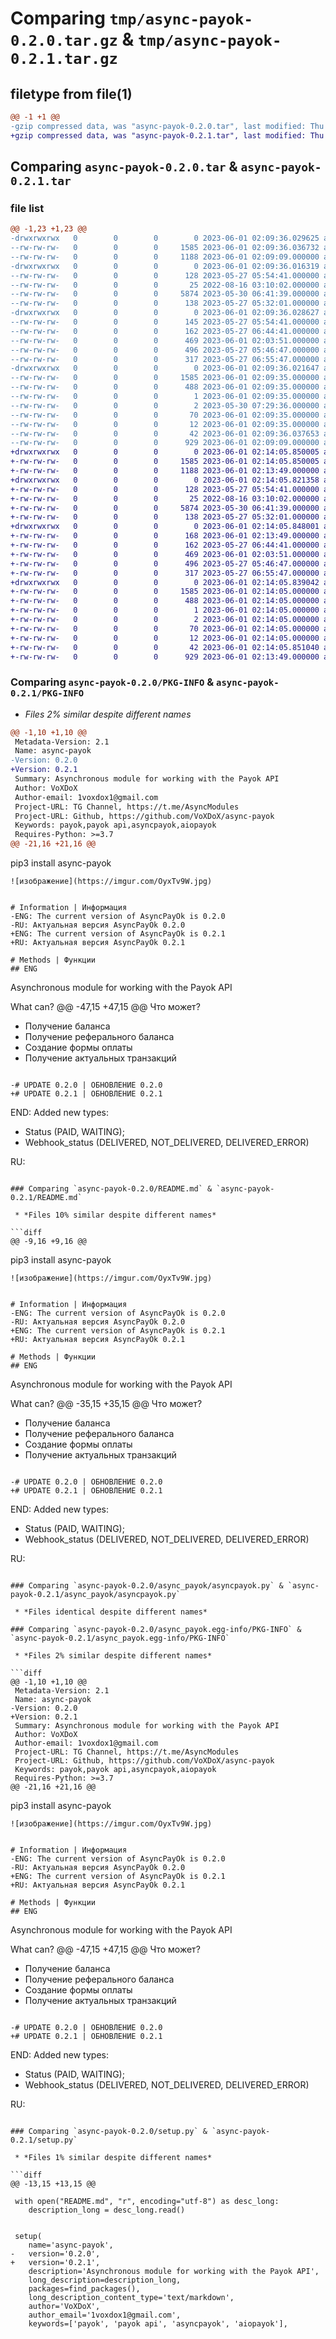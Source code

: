 # Comparing `tmp/async-payok-0.2.0.tar.gz` & `tmp/async-payok-0.2.1.tar.gz`

## filetype from file(1)

```diff
@@ -1 +1 @@
-gzip compressed data, was "async-payok-0.2.0.tar", last modified: Thu Jun  1 02:09:36 2023, max compression
+gzip compressed data, was "async-payok-0.2.1.tar", last modified: Thu Jun  1 02:14:05 2023, max compression
```

## Comparing `async-payok-0.2.0.tar` & `async-payok-0.2.1.tar`

### file list

```diff
@@ -1,23 +1,23 @@
-drwxrwxrwx   0        0        0        0 2023-06-01 02:09:36.029625 async-payok-0.2.0/
--rw-rw-rw-   0        0        0     1585 2023-06-01 02:09:36.036732 async-payok-0.2.0/PKG-INFO
--rw-rw-rw-   0        0        0     1188 2023-06-01 02:09:09.000000 async-payok-0.2.0/README.md
-drwxrwxrwx   0        0        0        0 2023-06-01 02:09:36.016319 async-payok-0.2.0/async_payok/
--rw-rw-rw-   0        0        0      128 2023-05-27 05:54:41.000000 async-payok-0.2.0/async_payok/__init__.py
--rw-rw-rw-   0        0        0       25 2022-08-16 03:10:02.000000 async-payok-0.2.0/async_payok/__version__.py
--rw-rw-rw-   0        0        0     5874 2023-05-30 06:41:39.000000 async-payok-0.2.0/async_payok/asyncpayok.py
--rw-rw-rw-   0        0        0      138 2023-05-27 05:32:01.000000 async-payok-0.2.0/async_payok/exceptions.py
-drwxrwxrwx   0        0        0        0 2023-06-01 02:09:36.028627 async-payok-0.2.0/async_payok/models/
--rw-rw-rw-   0        0        0      145 2023-05-27 05:54:41.000000 async-payok-0.2.0/async_payok/models/__init__.py
--rw-rw-rw-   0        0        0      162 2023-05-27 06:44:41.000000 async-payok-0.2.0/async_payok/models/balance.py
--rw-rw-rw-   0        0        0      469 2023-06-01 02:03:51.000000 async-payok-0.2.0/async_payok/models/enums.py
--rw-rw-rw-   0        0        0      496 2023-05-27 05:46:47.000000 async-payok-0.2.0/async_payok/models/invoice.py
--rw-rw-rw-   0        0        0      317 2023-05-27 06:55:47.000000 async-payok-0.2.0/async_payok/models/methods.py
-drwxrwxrwx   0        0        0        0 2023-06-01 02:09:36.021647 async-payok-0.2.0/async_payok.egg-info/
--rw-rw-rw-   0        0        0     1585 2023-06-01 02:09:35.000000 async-payok-0.2.0/async_payok.egg-info/PKG-INFO
--rw-rw-rw-   0        0        0      488 2023-06-01 02:09:35.000000 async-payok-0.2.0/async_payok.egg-info/SOURCES.txt
--rw-rw-rw-   0        0        0        1 2023-06-01 02:09:35.000000 async-payok-0.2.0/async_payok.egg-info/dependency_links.txt
--rw-rw-rw-   0        0        0        2 2023-05-30 07:29:36.000000 async-payok-0.2.0/async_payok.egg-info/not-zip-safe
--rw-rw-rw-   0        0        0       70 2023-06-01 02:09:35.000000 async-payok-0.2.0/async_payok.egg-info/requires.txt
--rw-rw-rw-   0        0        0       12 2023-06-01 02:09:35.000000 async-payok-0.2.0/async_payok.egg-info/top_level.txt
--rw-rw-rw-   0        0        0       42 2023-06-01 02:09:36.037653 async-payok-0.2.0/setup.cfg
--rw-rw-rw-   0        0        0      929 2023-06-01 02:09:09.000000 async-payok-0.2.0/setup.py
+drwxrwxrwx   0        0        0        0 2023-06-01 02:14:05.850005 async-payok-0.2.1/
+-rw-rw-rw-   0        0        0     1585 2023-06-01 02:14:05.850005 async-payok-0.2.1/PKG-INFO
+-rw-rw-rw-   0        0        0     1188 2023-06-01 02:13:49.000000 async-payok-0.2.1/README.md
+drwxrwxrwx   0        0        0        0 2023-06-01 02:14:05.821358 async-payok-0.2.1/async_payok/
+-rw-rw-rw-   0        0        0      128 2023-05-27 05:54:41.000000 async-payok-0.2.1/async_payok/__init__.py
+-rw-rw-rw-   0        0        0       25 2022-08-16 03:10:02.000000 async-payok-0.2.1/async_payok/__version__.py
+-rw-rw-rw-   0        0        0     5874 2023-05-30 06:41:39.000000 async-payok-0.2.1/async_payok/asyncpayok.py
+-rw-rw-rw-   0        0        0      138 2023-05-27 05:32:01.000000 async-payok-0.2.1/async_payok/exceptions.py
+drwxrwxrwx   0        0        0        0 2023-06-01 02:14:05.848001 async-payok-0.2.1/async_payok/models/
+-rw-rw-rw-   0        0        0      168 2023-06-01 02:13:49.000000 async-payok-0.2.1/async_payok/models/__init__.py
+-rw-rw-rw-   0        0        0      162 2023-05-27 06:44:41.000000 async-payok-0.2.1/async_payok/models/balance.py
+-rw-rw-rw-   0        0        0      469 2023-06-01 02:03:51.000000 async-payok-0.2.1/async_payok/models/enums.py
+-rw-rw-rw-   0        0        0      496 2023-05-27 05:46:47.000000 async-payok-0.2.1/async_payok/models/invoice.py
+-rw-rw-rw-   0        0        0      317 2023-05-27 06:55:47.000000 async-payok-0.2.1/async_payok/models/methods.py
+drwxrwxrwx   0        0        0        0 2023-06-01 02:14:05.839042 async-payok-0.2.1/async_payok.egg-info/
+-rw-rw-rw-   0        0        0     1585 2023-06-01 02:14:05.000000 async-payok-0.2.1/async_payok.egg-info/PKG-INFO
+-rw-rw-rw-   0        0        0      488 2023-06-01 02:14:05.000000 async-payok-0.2.1/async_payok.egg-info/SOURCES.txt
+-rw-rw-rw-   0        0        0        1 2023-06-01 02:14:05.000000 async-payok-0.2.1/async_payok.egg-info/dependency_links.txt
+-rw-rw-rw-   0        0        0        2 2023-06-01 02:14:05.000000 async-payok-0.2.1/async_payok.egg-info/not-zip-safe
+-rw-rw-rw-   0        0        0       70 2023-06-01 02:14:05.000000 async-payok-0.2.1/async_payok.egg-info/requires.txt
+-rw-rw-rw-   0        0        0       12 2023-06-01 02:14:05.000000 async-payok-0.2.1/async_payok.egg-info/top_level.txt
+-rw-rw-rw-   0        0        0       42 2023-06-01 02:14:05.851040 async-payok-0.2.1/setup.cfg
+-rw-rw-rw-   0        0        0      929 2023-06-01 02:13:49.000000 async-payok-0.2.1/setup.py
```

### Comparing `async-payok-0.2.0/PKG-INFO` & `async-payok-0.2.1/PKG-INFO`

 * *Files 2% similar despite different names*

```diff
@@ -1,10 +1,10 @@
 Metadata-Version: 2.1
 Name: async-payok
-Version: 0.2.0
+Version: 0.2.1
 Summary: Asynchronous module for working with the Payok API
 Author: VoXDoX
 Author-email: 1voxdox1@gmail.com
 Project-URL: TG Channel, https://t.me/AsyncModules
 Project-URL: Github, https://github.com/VoXDoX/async-payok
 Keywords: payok,payok api,asyncpayok,aiopayok
 Requires-Python: >=3.7
@@ -21,16 +21,16 @@
 ```
 pip3 install async-payok
 ```
 ![изображение](https://imgur.com/OyxTv9W.jpg)
 
 
 # Information | Информация
-ENG: The current version of AsyncPayOk is 0.2.0
-RU: Актуальная версия AsyncPayOk 0.2.0
+ENG: The current version of AsyncPayOk is 0.2.1
+RU: Актуальная версия AsyncPayOk 0.2.1
 
 # Methods | Фyнкции
 ## ENG
 ```
 Asynchronous module for working with the Payok API
 
 What can?
@@ -47,15 +47,15 @@
 Что может?
 - Получение баланса
 - Получение реферального баланса
 - Создание формы оплаты
 - Получение актуальных транзакций
 ```
 
-# UPDATE 0.2.0 | ОБНОВЛЕНИЕ 0.2.0
+# UPDATE 0.2.1 | ОБНОВЛЕНИЕ 0.2.1
 ```
 END:
 Added new types:
 - Status (PAID, WAITING);
 - Webhook_status (DELIVERED, NOT_DELIVERED, DELIVERED_ERROR)
 
 RU:
```

### Comparing `async-payok-0.2.0/README.md` & `async-payok-0.2.1/README.md`

 * *Files 10% similar despite different names*

```diff
@@ -9,16 +9,16 @@
 ```
 pip3 install async-payok
 ```
 ![изображение](https://imgur.com/OyxTv9W.jpg)
 
 
 # Information | Информация
-ENG: The current version of AsyncPayOk is 0.2.0
-RU: Актуальная версия AsyncPayOk 0.2.0
+ENG: The current version of AsyncPayOk is 0.2.1
+RU: Актуальная версия AsyncPayOk 0.2.1
 
 # Methods | Фyнкции
 ## ENG
 ```
 Asynchronous module for working with the Payok API
 
 What can?
@@ -35,15 +35,15 @@
 Что может?
 - Получение баланса
 - Получение реферального баланса
 - Создание формы оплаты
 - Получение актуальных транзакций
 ```
 
-# UPDATE 0.2.0 | ОБНОВЛЕНИЕ 0.2.0
+# UPDATE 0.2.1 | ОБНОВЛЕНИЕ 0.2.1
 ```
 END:
 Added new types:
 - Status (PAID, WAITING);
 - Webhook_status (DELIVERED, NOT_DELIVERED, DELIVERED_ERROR)
 
 RU:
```

### Comparing `async-payok-0.2.0/async_payok/asyncpayok.py` & `async-payok-0.2.1/async_payok/asyncpayok.py`

 * *Files identical despite different names*

### Comparing `async-payok-0.2.0/async_payok.egg-info/PKG-INFO` & `async-payok-0.2.1/async_payok.egg-info/PKG-INFO`

 * *Files 2% similar despite different names*

```diff
@@ -1,10 +1,10 @@
 Metadata-Version: 2.1
 Name: async-payok
-Version: 0.2.0
+Version: 0.2.1
 Summary: Asynchronous module for working with the Payok API
 Author: VoXDoX
 Author-email: 1voxdox1@gmail.com
 Project-URL: TG Channel, https://t.me/AsyncModules
 Project-URL: Github, https://github.com/VoXDoX/async-payok
 Keywords: payok,payok api,asyncpayok,aiopayok
 Requires-Python: >=3.7
@@ -21,16 +21,16 @@
 ```
 pip3 install async-payok
 ```
 ![изображение](https://imgur.com/OyxTv9W.jpg)
 
 
 # Information | Информация
-ENG: The current version of AsyncPayOk is 0.2.0
-RU: Актуальная версия AsyncPayOk 0.2.0
+ENG: The current version of AsyncPayOk is 0.2.1
+RU: Актуальная версия AsyncPayOk 0.2.1
 
 # Methods | Фyнкции
 ## ENG
 ```
 Asynchronous module for working with the Payok API
 
 What can?
@@ -47,15 +47,15 @@
 Что может?
 - Получение баланса
 - Получение реферального баланса
 - Создание формы оплаты
 - Получение актуальных транзакций
 ```
 
-# UPDATE 0.2.0 | ОБНОВЛЕНИЕ 0.2.0
+# UPDATE 0.2.1 | ОБНОВЛЕНИЕ 0.2.1
 ```
 END:
 Added new types:
 - Status (PAID, WAITING);
 - Webhook_status (DELIVERED, NOT_DELIVERED, DELIVERED_ERROR)
 
 RU:
```

### Comparing `async-payok-0.2.0/setup.py` & `async-payok-0.2.1/setup.py`

 * *Files 1% similar despite different names*

```diff
@@ -13,15 +13,15 @@
 
 with open("README.md", "r", encoding="utf-8") as desc_long:
 	description_long = desc_long.read()
 
 
 setup(
 	name='async-payok',
-	version='0.2.0',
+	version='0.2.1',
 	description='Asynchronous module for working with the Payok API',
 	long_description=description_long,
 	packages=find_packages(),
 	long_description_content_type='text/markdown',
 	author='VoXDoX',
 	author_email='1voxdox1@gmail.com',
 	keywords=['payok', 'payok api', 'asyncpayok', 'aiopayok'],
```

